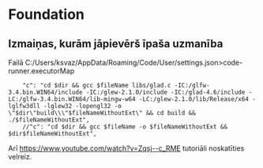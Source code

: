 # Foundation

## Izmaiņas, kurām jāpievērš īpaša uzmanība
Failā C:/Users/ksvaz/AppData/Roaming/Code/User/settings.json>code-runner.executorMap
		
		"c": "cd $dir && gcc $fileName libs/glad.c -IC:/glfw-3.4.bin.WIN64/include -IC:/glew-2.1.0/include -IC:/glad-4.6/include -LC:/glfw-3.4.bin.WIN64/lib-mingw-w64 -LC:/glew-2.1.0/lib/Release/x64 -lglfw3dll -lglew32 -lopengl32 -o \"$dir\"build\\\"$fileNameWithoutExt\" && cd build && ./$fileNameWithoutExt",
        //"c": "cd $dir && gcc $fileName -o $fileNameWithoutExt && $dir$fileNameWithoutExt",
                
Arī https://www.youtube.com/watch?v=Zqsj--c_RME tutoriāli noskatīties velreiz.